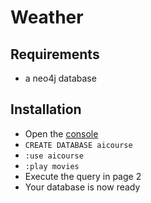 # Weather

## Requirements

- a neo4j database

## Installation

- Open the [console](http://localhost:7474/browser/)
- `CREATE DATABASE aicourse`
- `:use aicourse`
- `:play movies`
- Execute the query in page 2
- Your database is now ready
